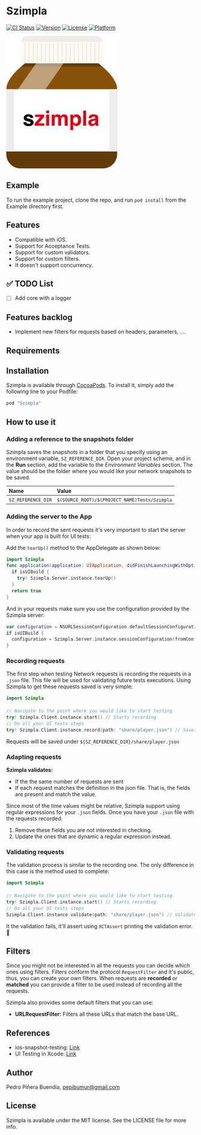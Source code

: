 # Szimpla

[![CI Status](http://img.shields.io/travis/pepibumur/Szimpla.svg?style=flat)](https://travis-ci.org/pepibumur/Szimpla)
[![Version](https://img.shields.io/cocoapods/v/Szimpla.svg?style=flat)](http://cocoapods.org/pods/Szimpla)
[![License](https://img.shields.io/cocoapods/l/Szimpla.svg?style=flat)](http://cocoapods.org/pods/Szimpla)
[![Platform](https://img.shields.io/cocoapods/p/Szimpla.svg?style=flat)](http://cocoapods.org/pods/Szimpla)

![logo](https://github.com/pepibumur/Szimpla/blob/master/Assets/Logo.png?raw=true)

## Example

To run the example project, clone the repo, and run `pod install` from the Example directory first.

## Features
- Compatible with iOS.
- Support for Acceptance Tests.
- Support for custom validators.
- Support for custom filters.
- It doesn't support concurrency.

## :white_check_mark: TODO List
- [ ] Add core with a logger

## Features backlog
- Implement new filters for requests based on headers, parameters, ....

## Requirements

## Installation

Szimpla is available through [CocoaPods](http://cocoapods.org). To install
it, simply add the following line to your Podfile:

```ruby
pod "Szimpla"
```

## How to use it
### Adding a reference to the snapshots folder
Szimpla saves the snapshots in a folder that you specify using an environment variable, `SZ_REFERENCE_DIR`. Open your project scheme, and in the **Run** section, add the variable to the *Environment Variables* section. The value should be the folder where you would like your network snapshots to be saved.

|Name|Value|
|:---|:----|
|`SZ_REFERENCE_DIR`|`$(SOURCE_ROOT)/$(PROJECT_NAME)Tests/Szimpla`|

### Adding the server to the App
In order to record the sent requests it's very important to start the server when your app is built for UI tests:

Add the `tearUp()` method to the AppDelegate as shown below:

```swift
import Szimpla
func application(application: UIApplication, didFinishLaunchingWithOptions launchOptions: [NSObject: AnyObject]?) -> Bool {
  if isUIBuild {
    try! Szimpla.Server.instance.tearUp()
  }    
  return true
}
```

And in your requests make sure you use the configuration provided by the Szimpla server:

```swift
var configuration = NSURLSessionConfiguration.defaultSessionConfiguration()
if isUIBuild {
  configuration = Szimpla.Server.instance.sessionConfiguration(fromConfiguration: configuration)
}
```

### Recording requests
The first step when testing Network requests is recording the requests in a `.json` file. This file will be used for validating future tests executions. Using Szimpla to get these requests saved is very simple:

```swift
import Szimpla

// Navigate to the point where you would like to start testing.
try! Szimpla.Client.instance.start() // Starts recording
// Do all your UI tests steps
try! Szimpla.Client.instance.record(path: "share/player.json") // Saves the recorded requests
```
Requests will be saved under `${SZ_REFERENCE_DIR}/share/player.json`

### Adapting requests

**Szimpla validates:**
- If the the same number of requests are sent
- If each request matches the definition in the json file. That is, the fields are present and match the value.

Since most of the time values might be relative, Szimpla support using regular expressions for your `.json` fields. Once you have your `.json` file with the requests recorded:

1. Remove these fields you are not interested in checking.
2. Update the ones that are dynamic a regular expression instead.

### Validating requests

The validation process is similar to the recording one. The only difference in this case is the method used to complete:

```swift
import Szimpla

// Navigate to the point where you would like to start testing.
try! Szimpla.Client.instance.start() // Starts recording
// Do all your UI tests steps
Szimpla.Client.instance.validate(path: "share/player.json") // Validates the recorded requests
```

It the validation fails, it'll assert using `XCTAssert` printing the validation error. :tada:

## Filters
Since you might not be interested in all the requests you can decide which ones using filters. Filters conform the protocol `RequestFilter` and it's public, thus, you can create your own filters. When requests are **recorded** or **matched** you can provide a filter to be used instead of recording all the requests.

Szimpla also provides some default filters that you can use:

- **URLRequestFilter:** Filters all these URLs that match the base URL.

## References
- ios-snapshot-testing: [Link](https://github.com/facebook/ios-snapshot-test-case)
- UI Testing in Xcode: [Link](https://developer.apple.com/videos/play/wwdc2015/406/)

## Author

Pedro Piñera Buendía, pepibumur@gmail.com

## License

Szimpla is available under the MIT license. See the LICENSE file for more info.
